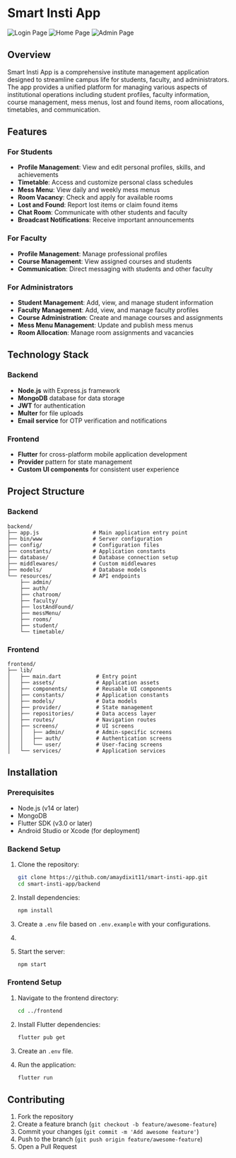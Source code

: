 # Smart Insti App

![Login Page](![image](https://github.com/user-attachments/assets/58e50bb2-435f-412d-8290-7388f88fa2e9)) ![Home Page](![image](https://github.com/user-attachments/assets/b3b7c95b-e32a-44c0-9a6a-17d52eacdc5f)) ![Admin Page](![image](https://github.com/user-attachments/assets/74e65916-5bdd-4514-98c4-4d0b87efc91f))

## Overview

Smart Insti App is a comprehensive institute management application designed to streamline campus life for students, faculty, and administrators. The app provides a unified platform for managing various aspects of institutional operations including student profiles, faculty information, course management, mess menus, lost and found items, room allocations, timetables, and communication.

## Features

### For Students
- **Profile Management**: View and edit personal profiles, skills, and achievements
- **Timetable**: Access and customize personal class schedules
- **Mess Menu**: View daily and weekly mess menus
- **Room Vacancy**: Check and apply for available rooms
- **Lost and Found**: Report lost items or claim found items
- **Chat Room**: Communicate with other students and faculty
- **Broadcast Notifications**: Receive important announcements

### For Faculty
- **Profile Management**: Manage professional profiles
- **Course Management**: View assigned courses and students
- **Communication**: Direct messaging with students and other faculty

### For Administrators
- **Student Management**: Add, view, and manage student information
- **Faculty Management**: Add, view, and manage faculty profiles
- **Course Administration**: Create and manage courses and assignments
- **Mess Menu Management**: Update and publish mess menus
- **Room Allocation**: Manage room assignments and vacancies

## Technology Stack

### Backend
- **Node.js** with Express.js framework
- **MongoDB** database for data storage
- **JWT** for authentication
- **Multer** for file uploads
- **Email service** for OTP verification and notifications

### Frontend
- **Flutter** for cross-platform mobile application development
- **Provider** pattern for state management
- **Custom UI components** for consistent user experience

## Project Structure

### Backend

```
backend/
├── app.js                 # Main application entry point
├── bin/www                # Server configuration
├── config/                # Configuration files
├── constants/             # Application constants
├── database/              # Database connection setup
├── middlewares/           # Custom middlewares
├── models/                # Database models
└── resources/             # API endpoints
    ├── admin/
    ├── auth/
    ├── chatroom/
    ├── faculty/
    ├── lostAndFound/
    ├── messMenu/
    ├── rooms/
    ├── student/
    └── timetable/
```

### Frontend

```
frontend/
├── lib/
│   ├── main.dart           # Entry point
│   ├── assets/             # Application assets
│   ├── components/         # Reusable UI components
│   ├── constants/          # Application constants
│   ├── models/             # Data models
│   ├── provider/           # State management
│   ├── repositories/       # Data access layer
│   ├── routes/             # Navigation routes
│   ├── screens/            # UI screens
│   │   ├── admin/          # Admin-specific screens
│   │   ├── auth/           # Authentication screens
│   │   └── user/           # User-facing screens
│   └── services/           # Application services
```

## Installation

### Prerequisites
- Node.js (v14 or later)
- MongoDB
- Flutter SDK (v3.0 or later)
- Android Studio or Xcode (for deployment)

### Backend Setup
1. Clone the repository:
   ```bash
   git clone https://github.com/amaydixit11/smart-insti-app.git
   cd smart-insti-app/backend
   ```

2. Install dependencies:
   ```bash
   npm install
   ```

3. Create a `.env` file based on `.env.example` with your configurations.
4. 
5. Start the server:
   ```bash
   npm start
   ```

### Frontend Setup
1. Navigate to the frontend directory:
   ```bash
   cd ../frontend
   ```

2. Install Flutter dependencies:
   ```bash
   flutter pub get
   ```

3. Create an `.env` file.

4. Run the application:
   ```bash
   flutter run
   ```

## Contributing

1. Fork the repository
2. Create a feature branch (`git checkout -b feature/awesome-feature`)
3. Commit your changes (`git commit -m 'Add awesome feature'`)
4. Push to the branch (`git push origin feature/awesome-feature`)
5. Open a Pull Request
